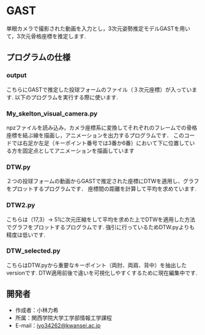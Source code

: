 
# GAST
単眼カメラで撮影された動画を入力とし，3次元姿勢推定モデルGASTを用いて，3次元骨格座標を推定します.

## プログラムの仕様

### output
こちらにGASTで推定した投球フォームのファイル（３次元座標）が入っています.
以下のプログラムを実行する際に使います.


### My_skelton_visual_camera.py
npzファイルを読み込み，カメラ座標系に変換してそれぞれのフレームでの骨格座標を結ぶ線を描画し，アニメーションを出力するプログラムです．
このコードでは右足か左足（キーポイント番号では3番か6番）において下に位置している方を固定点としてアニメーションを描画しています

### DTW.py
２つの投球フォームの動画からGASTで推定された座標にDTWを適用し、グラフをプロットするプログラムです．
座標間の距離を計算して平均を求めています.

### DTW2.py
こちらは（17,3）-> 51に次元圧縮をして平均を求めた上でDTWを適用した方法でグラフをプロットするプログラムです.
強引に行っているためDTW.pyよりも精度は低いです.

### DTW_selected.py
こちらはDTW.pyから重要なキーポイント（両肘、両肩、背中）を抽出したversionです.
DTW適用前後で違いを可視化しやすくするために現在編集中です.


## 開発者
 
* 作成者：小林力希
* 所属：関西学院大学工学部情報工学課程
* E-mail：iyo34262@kwansei.ac.jp
 

